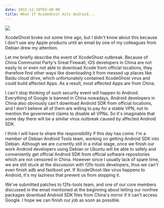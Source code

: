 ```yaml
---
date: 2015-12-10T03:40:00
title: What If XcodeGhost Hits Android...
---
```


![](http://www.lo4d.com/i/award/Android%20SDK.png)

XcodeGhost broke out some time ago, but I didn't know about this because I don't use any Apple products until an email by one of my colleagues from Debian drew my attention.

Let me briefly describe the event of XcodeGhost outbreak. Because of China Communist Party's Great Firewall, iOS developers in China are not easily to or even not able to download Xcode from official locations, they therefore find other ways like downloading it from messed up places like Baidu cloud drive, which unfortunately contained XcodeGhost virus and could build affected Apps. As a result, most affected Apps are from China.

I can't stop thinking of such security event will happen to Android. Everything of Google is banned in China nowadays, Android developers in China also obviously can't download Android SDK from official locations, and I don't believe all of them are willing to pay for a stable VPN, not to mention the government claims to disable all VPNs. So it's imaginable that some day there will be a similar virus outbreak caused by affected Android SDK.

I think I will have to share the responsibility if this day has come. I'm a member of Debian Android Tools team, working on getting Android SDK into Debian. Although we are currently still in a initial stage, once we finish our work Android developers using Debian or Ubuntu will be able to safely and conveniently get official Android SDK from official software repositories which are not censored in China. However since I usually lack of spare time, we are still stuck at the discussion with f2fs-tools developers, thus we can't even finish adb and fastboot yet. If XcodeGhost-like virus happens to Android, it's my laziness that prevent us from stopping it.

We've submitted patches to f2fs-tools team, and one of our core members discussed in the email mentioned at the beginning about letting our nonfree packages download Android SDK files from China's mirror if it can't access Google. I hope we can finish our job as soon as possible.